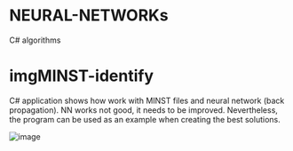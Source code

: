 # NEURAL-NETWORKs
 C# algorithms

 # imgMINST-identify

C# application shows how work with MINST files and neural network (back propagation).
NN works not good, it needs to be improved. Nevertheless, the program can be used as an example when creating the best solutions.


 
![image](https://github.com/tltrus/NEURAL-NETWORKs/assets/77125487/a58f84f1-0ea4-49ff-9d8e-1ec9f4e4bc77)
